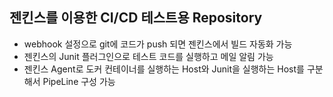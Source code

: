 ## 젠킨스를 이용한 CI/CD 테스트용 Repository
- webhook 설정으로 git에 코드가 push 되면 젠킨스에서 빌드 자동화 가능
- 젠킨스의 Junit 플러그인으로 테스트 코드를 실행하고 메일 알림 가능
- 젠킨스 Agent로 도커 컨테이너를 실행하는 Host와 Junit을 실행하는 Host를 구분해서 PipeLine 구성 가능 
